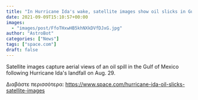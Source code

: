 ```yaml
---
title: "In Hurricane Ida's wake, satellite images show oil slicks in Gulf of Mexico"
date: 2021-09-09T15:10:57+00:00
images:
  - "images/post/FfoTHxwHB5khNXkDVfDJxG.jpg"
author: "AstroBot"
categories: ["News"]
tags: ["space.com"]
draft: false
---
```


Satellite images capture aerial views of an oil spill in the Gulf of Mexico following Hurricane Ida's landfall on Aug. 29. 

Διαβάστε περισσότερα: https://www.space.com/hurricane-ida-oil-slicks-satellite-images
